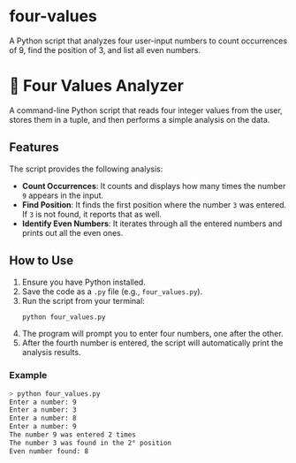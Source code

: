 # four-values
A Python script that analyzes four user-input numbers to count occurrences of 9, find the position of 3, and list all even numbers.

# 🔢 Four Values Analyzer

A command-line Python script that reads four integer values from the user, stores them in a tuple, and then performs a simple analysis on the data.

## Features

The script provides the following analysis:

* **Count Occurrences**: It counts and displays how many times the number `9` appears in the input.
* **Find Position**: It finds the first position where the number `3` was entered. If `3` is not found, it reports that as well.
* **Identify Even Numbers**: It iterates through all the entered numbers and prints out all the even ones.

## How to Use

1.  Ensure you have Python installed.
2.  Save the code as a `.py` file (e.g., `four_values.py`).
3.  Run the script from your terminal:
    ```sh
    python four_values.py
    ```
4.  The program will prompt you to enter four numbers, one after the other.
5.  After the fourth number is entered, the script will automatically print the analysis results.

### Example

```sh
> python four_values.py
Enter a number: 9
Enter a number: 3
Enter a number: 8
Enter a number: 9
The number 9 was entered 2 times
The number 3 was found in the 2° position
Even number found: 8
```

